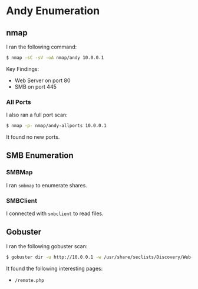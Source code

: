 # Andy Enumeration

## nmap

I ran the following command:

```bash
$ nmap -sC -sV -oA nmap/andy 10.0.0.1
```

Key Findings:
- Web Server on port 80
- SMB on port 445

### All Ports

I also ran a full port scan:

```bash
$ nmap -p- nmap/andy-allports 10.0.0.1
```

It found no new ports.

## SMB Enumeration

### SMBMap

I ran `smbmap` to enumerate shares.

### SMBClient

I connected with `smbclient` to read files.

## Gobuster

I ran the following gobuster scan:

```bash
$ gobuster dir -u http://10.0.0.1 -w /usr/share/seclists/Discovery/Web-Content/raft-small-words.txt -x php
```

It found the following interesting pages:
- `/remote.php`